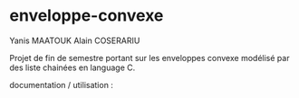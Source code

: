 # enveloppe-convexe
Yanis MAATOUK
Alain COSERARIU

Projet de fin de semestre portant sur les enveloppes convexe modélisé par des liste chainées en language C.

documentation / utilisation :
